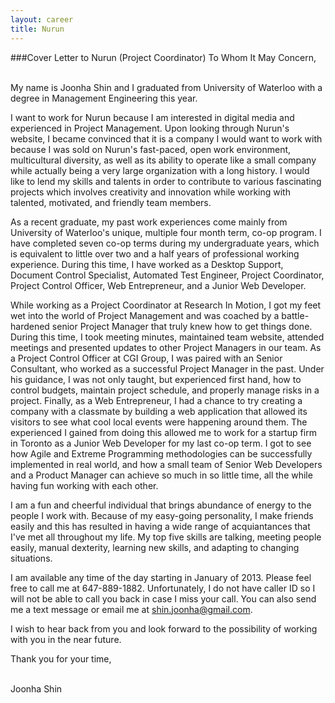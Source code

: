 ```yaml
---
layout: career
title: Nurun
---
```

###Cover Letter to Nurun (Project Coordinator)
To Whom It May Concern,

<br />
<!-- Who are you, and what distinguishes you from other candidates?-->
My name is Joonha Shin and I graduated from University of Waterloo with
a degree in Management Engineering this year.

<!-- Why do you want to work for Nurun?-->
I want to work for Nurun because I am interested in digital media and
experienced in Project Management. Upon looking through Nurun's website,
I became convinced that it is a company I would want to work with
because I was sold on Nurun's fast-paced, open work environment, multicultural
diversity, as well as its ability to operate like a small company while
actually being a very large organization with a long history.
I would like to lend my skills and
talents in order to contribute to various fascinating projects which
involves creativity and innovation while working with talented,
motivated, and friendly team members.

<!-- What are your past experiences?-->
As a recent graduate, my past work experiences come mainly from University
of Waterloo's unique, multiple four month term, co-op program. I have completed
seven co-op terms during my undergraduate years, which is
equivalent to little over two and a half years of professional working
experience. During this time, I have worked as a Desktop Support,
Document Control Specialist, Automated Test Engineer, Project
Coordinator, Project Control Officer, Web Entrepreneur, and a Junior Web Developer.

<!-- How are you perfect for this role?-->
While working as a Project Coordinator at Research In Motion, I got my
feet wet into the world of Project Management and was coached by a
battle-hardened senior Project Manager that truly knew how to get things
done. During this time, I took meeting minutes, maintained team website,
attended meetings and presented updates to other Project Managers in our
team. As a Project Control Officer at CGI Group, I was paired with
an Senior Consultant, who worked as a successful Project Manager in
the past. Under his guidance, I was not only taught, but experienced
first hand, how to control budgets, maintain project schedule, and
properly manage risks in a project. Finally, as a Web Entrepreneur,
I had a chance to try creating a company with a classmate by building a
web application that allowed its visitors to see what cool local events
were happening around them. The experienced I gained from doing this
allowed me to work for a startup firm in Toronto as a Junior Web
Developer for my last co-op term. I got to see how Agile and Extreme Programming methodologies
can be successfully implemented in real world, and how a small team of
Senior Web Developers and a Product Manager can achieve so much in so little
time, all the while having fun working with each other.

<!-- What other cool, useful things could you bring to Nurun?-->
I am a fun and cheerful individual that brings abundance of energy to
the people I work with. Because of my easy-going personality, I make
friends easily and this has resulted in having a wide range of
acquiantances that I've met all throughout my life. My top five skills
are talking, meeting people easily, manual dexterity, learning new skills,
and adapting to changing situations.

<!-- Availibility and best time to contact me-->
I am available any time of the day starting in January of 2013. Please
feel free to call me at 647-889-1882. Unfortunately, I do not have
caller ID so I will not be able to call you back in case I miss your
call. You can also send me a text message or email me at
shin.joonha@gmail.com. 

<!-- Closing statements-->
I wish to hear back from you and look forward to the possibility of
working with you in the near future.

Thank you for your time,

<br />
Joonha Shin
